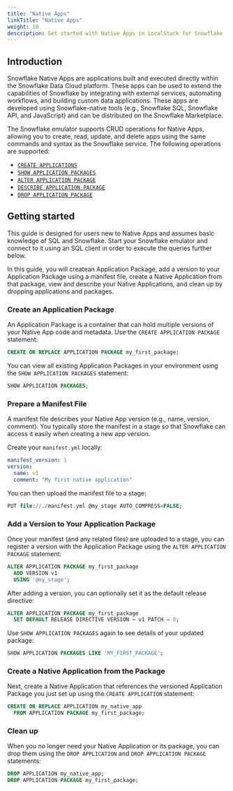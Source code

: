 ```yaml
---
title: "Native Apps"
linkTitle: "Native Apps"
weight: 18
description: Get started with Native Apps in LocalStack for Snowflake
---
```


## Introduction

Snowflake Native Apps are applications built and executed directly within the Snowflake Data Cloud platform. These apps can be used to extend the capabilities of Snowflake by integrating with external services, automating workflows, and building custom data applications. These apps are developed using Snowflake-native tools (e.g., Snowflake SQL, Snowflake API, and JavaScript) and can be distributed on the Snowflake Marketplace.

The Snowflake emulator supports CRUD operations for Native Apps, allowing you to create, read, update, and delete apps using the same commands and syntax as the Snowflake service. The following operations are supported:

- [`CREATE APPLICATIONS`](https://docs.snowflake.com/en/sql-reference/sql/create-application.html)
- [`SHOW APPLICATION PACKAGES`](https://docs.snowflake.com/en/sql-reference/sql/show-application-packages.html)
- [`ALTER APPLICATION PACKAGE`](https://docs.snowflake.com/en/sql-reference/sql/alter-application-package.html)
- [`DESCRIBE APPLICATION PACKAGE`](https://docs.snowflake.com/en/sql-reference/sql/describe-application-package.html)
- [`DROP APPLICATION PACKAGE`](https://docs.snowflake.com/en/sql-reference/sql/drop-application-package.html)

## Getting started

This guide is designed for users new to Native Apps and assumes basic knowledge of SQL and Snowflake. Start your Snowflake emulator and connect to it using an SQL client in order to execute the queries further below.
 
In this guide, you will  createan Application Package, add a version to your Application Package using a manifest file, create a Native Application from that package, view and describe your Native Applications, and clean up by dropping applications and packages.

### Create an Application Package

An Application Package is a container that can hold multiple versions of your Native App code and metadata. Use the `CREATE APPLICATION PACKAGE` statement:

```sql
CREATE OR REPLACE APPLICATION PACKAGE my_first_package;
```

You can view all existing Application Packages in your environment using the `SHOW APPLICATION PACKAGES` statement:

```sql 
SHOW APPLICATION PACKAGES;
```

### Prepare a Manifest File

A manifest file describes your Native App version (e.g., name, version, comment). You typically store the manifest in a stage so that Snowflake can access it easily when creating a new app version.

Create your `manifest.yml` locally:

```yml
manifest_version: 1
version:
  name: v1
  comment: "My first native application"
```

You can then upload the manifest file to a stage:

```sql
PUT file://./manifest.yml @my_stage AUTO_COMPRESS=FALSE;
```

### Add a Version to Your Application Package

Once your manifest (and any related files) are uploaded to a stage, you can register a version with the Application Package using the `ALTER APPLICATION PACKAGE` statement:

```sql
ALTER APPLICATION PACKAGE my_first_package 
  ADD VERSION v1 
  USING '@my_stage';
```

After adding a version, you can optionally set it as the default release directive:

```sql
ALTER APPLICATION PACKAGE my_first_package 
  SET DEFAULT RELEASE DIRECTIVE VERSION = v1 PATCH = 0;
```

Use `SHOW APPLICATION PACKAGES` again to see details of your updated package:

```sql
SHOW APPLICATION PACKAGES LIKE 'MY_FIRST_PACKAGE';
```

### Create a Native Application from the Package

Next, create a Native Application that references the versioned Application Package you just set up using the `CREATE APPLICATION` statement:

```sql
CREATE OR REPLACE APPLICATION my_native_app
  FROM APPLICATION PACKAGE my_first_package;
```

### Clean up

When you no longer need your Native Application or its package, you can drop them using the `DROP APPLICATION` and `DROP APPLICATION PACKAGE` statements:

```sql
DROP APPLICATION my_native_app;
DROP APPLICATION PACKAGE my_first_package;
```
